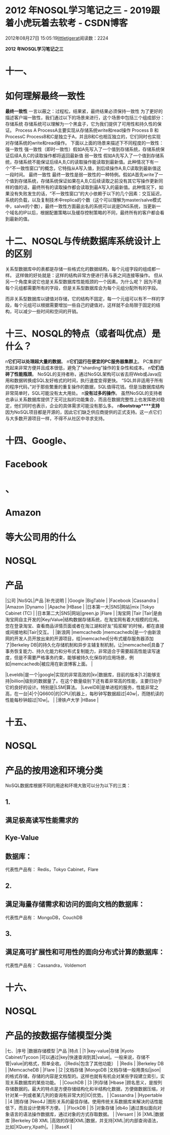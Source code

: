 
# 2012 年NOSQL学习笔记之三 - 2019跟着小虎玩着去软考 - CSDN博客

2012年08月27日 15:05:19[littletigerat](https://me.csdn.net/littletigerat)阅读数：2224


**2012 年NOSQL学习笔记之三**
# 十一、
# 如何理解最终一致性
**最终一致性**
一言以蔽之：过程松，结果紧，最终结果必须保持一致性
为了更好的描述客户端一致性，我们通过以下的场景来进行，这个场景中包括三个组成部分：
存储系统
存储系统可以理解为一个黑盒子，它为我们提供了可用性和持久性的保证。
Process A
ProcessA主要实现从存储系统write和read操作
Process B 和ProcessC
ProcessB和C是独立于A，并且B和C也相互独立的，它们同时也实现对存储系统的write和read操作。
下面以上面的场景来描述下不同程度的一致性：
强一致性
强一致性（即时一致性）假如A先写入了一个值到存储系统，存储系统保证后续A,B,C的读取操作都将返回最新值
弱一致性
假如A先写入了一个值到存储系统，存储系统不能保证后续A,B,C的读取操作能读取到最新值。此种情况下有一个“不一致性窗口”的概念，它特指从A写入值，到后续操作A,B,C读取到最新值这一段时间。
最终一致性
最终一致性是弱一致性的一种特例。假如A首先write了一个值到存储系统，存储系统保证如果在A,B,C后续读取之前没有其它写操作更新同样的值的话，最终所有的读取操作都会读取到最A写入的最新值。此种情况下，如果没有失败发生的话，“不一致性窗口”的大小依赖于以下的几个因素：交互延迟，系统的负载，以及复制技术中replica的个数（这个可以理解为master/salve模式中，salve的个数），最终一致性方面最出名的系统可以说是DNS系统，当更新一个域名的IP以后，根据配置策略以及缓存控制策略的不同，最终所有的客户都会看到最新的值。
# 十二、NOSQL与传统数据库系统设计上的区别
关系型数据库中的表都是存储一些格式化的数据结构，每个元组字段的组成都一样。
这样做的好处就是：这样的结构非常方便进行表与表之间连接等操作。
但从另一个角度来说它也是关系型数据库性能瓶颈的一个因素。为什么呢？
因为不是每个元组都需要所有的字段，但是关系型数据库会为每个元组分配所有的字段。

而非关系型数据库以键值对存储，它的结构不固定，每一个元组可以有不一样的字段，每个元组可以根据需要增加一些自己的键值对，这样就不会局限于固定的结构，可以减少一些时间和空间的开销。
# 十三、NOSQL的特点（或者叫优点）是什么？
n**它们可以处理超大量的数据**。
n**它们运行在便宜的****PC****服务器集群上**。
PC集群扩充起来非常方便并且成本很低，避免了“sharding”操作的复杂性和成本。
n**它们击碎了性能瓶颈**。
NoSQL的支持者称，通过NoSQL架构可以省去将Web或Java应用和数据转换成SQL友好格式的时间，执行速度变得更快。
“SQL并非适用于所有的程序代码，”对于那些繁重的重复操作的数据，SQL值得花钱。但是当数据库结构非常简单时，SQL可能没有太大用处。
n**没有过多的操作**。
虽然NoSQL的支持者也承认关系数据库提供了无可比拟的功能集合，而且在数据完整性上也发挥绝对稳定，他们同时也表示，企业的具体需求可能没有那么多。
n**Bootstrap****支持**
因为NoSQL项目都是开源的，因此它们缺乏供应商提供的正式支持。这一点它们与大多数开源项目一样，不得不从社区中寻求支持。
# 十四、Google、
# Facebook
# 、
# Amazon
# 等大公司用的什么
# NOSQL
# 产品
|公司
|NoSQL|产品
|补充说明
|
|Google
|BigTable
|
|Facebook
|Cassandra
|
|Amazon
|Dynamo
|
|Apache
|HBase
|
|日本第一大|SNS|网站|mix
|Tokyo Cabinet (TC)
|
|日本第二大|SNS|网站|green.jp
|Flare
|
|淘宝网
|Tair
|Tair|是由淘宝网自主开发的|Key/Value|结构数据存储系统，在淘宝网有着大规模的应用。您在登录淘宝、查看商品详情页面或者在淘江湖和好友“捣浆糊”的时候，都在直接或间接地和|Tair|交互。
|
|新浪网
|memcachedb
|memcachedb|是一个由新浪网的开发人员开放出来的开源项目，给|memcached|分布式缓存服务器添加了|Berkeley DB|的持久化存储机制和异步主辅复制机制，让|memcached|具备了事务恢复能力、持久化能力和分布式复制能力，非常适合于需要超高性能读写速度，但是不需要严格事务约束，能够被持久化保存的应用场景，例如|memcachedb|被应用在新浪博客上面。
|

|Leveldb|是一个|google|实现的非常高效的|kv|数据库，目前的版本|1.2|能够支持|billion|级别的数据量了。在这个数量级别下还有着非常高的性能，主要归功于它的良好的设计。特别是|LSM|算法。
|LevelDB|是单进程的服务，性能非常之高，在一台|4|个|Q6600|的|CPU|机器上，每秒钟写数据超过|40w|，而随机读的性能每秒钟超过|10w|。
|
|滑铁卢大学
|HBase
|

# 十五、
# NOSQL
# 产品的按用途和环境分类
NoSQL数据库根据不同的用途和环境大致可以分为以下的三类：
## 1.
## 满足极高读写性能需求的
## Kye-Value
## 数据库：
代表性产品有：
Redis，Tokyo Cabinet，Flare
## 2.
## 满足海量存储需求和访问的面向文档的数据库：
代表性产品有：
MongoDB，CouchDB
## 3.
## 满足高可扩展性和可用性的面向分布式计算的数据库：
代表性产品有：
Cassandra，Voldemort

# 十六、
# NOSQL
# 产品的按数据存储模型分类
|七、|序号
|数据存储模型
|产品
|特点
|
|1
|key-value|存储
|Kyoto Cabinet/Tycoon
|可以通过|key|快速查询到其|value|。一般来说，存储不管|value|的格式，照单全收。（|Redis|包含了其他功能）
|
|Redis
|
|Berkeley DB
|
|MemcacheDB
|
|Flare
|
|2
|文档存储
|MongoDB
|文档存储一般用类似|json|的格式存储，存储的内容是文档型的。这样也就有有机会对某些字段建立索引，实现关系数据库的某些功能。
|
|CouchDB
|
|3
|列存储
|Hbase
|顾名思义，是按列存储数据的。最大的特点是方便存储结构化和半结构化数据，方便做数据压缩，对针对某一列或者某几列的查询有非常大的|IO|优势。
|
|Cassandra
|
|Hypertable
|
|4
|图存储
|Neo4J
|图形关系的最佳存储。使用传统关系数据库来解决的话性能低下，而且设计使用不方便。
|
|FlockDB
|
|5
|对象存储
|db4o
|通过类似面向对象语言的语法操作数据库，通过对象的方式存取数据。
|
|Versant
|
|6
|XML|数据库
|Berkeley DB XML
|高效的存储|XML|数据，并支持|XML|的内部查询语法，比如|XQuery,Xpath|。
|
|BaseX
|



